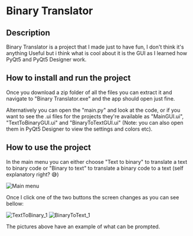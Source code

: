 # Binary Translator

## Description
Binary Translator is a project that I made just to have fun, I don't think it's anything Useful but i think what is cool about it is the GUI as I learned how PyQt5 and PyQt5 Designer work.

## How to install and run the project
Once you download a zip folder of all the files you can extract it and navigate to "Binary Translator.exe" and the app should open just fine.

Alternatively you can open the "main.py" and look at the code, or if you want to see the .ui files for the projects they're available as "MainGUI.ui", "TextToBinaryGUI.ui" and "BinaryToTextGUI.ui" (Note: you can also open them in PyQt5 Designer to view the settings and colors etc).

## How to use the project

In the main menu you can either choose "Text to binary" to translate a text to binary code or "Binary to text" to translate a binary code to a text (self explanatory right? :sweat_smile:)



![Main menu](https://user-images.githubusercontent.com/79023856/184954804-822891d3-01a6-464f-91d9-884fa428747f.png)

Once I click one of the two buttons the screen changes as you can see bellow:

![TextToBinary_1](https://user-images.githubusercontent.com/79023856/184954855-82cf5e58-4897-482a-baa7-4d9ee3948fa3.png)
![BinaryToText_1](https://user-images.githubusercontent.com/79023856/184955524-bb0d2b9a-f9ea-47c2-976b-27cd7fc6b40c.png)

The pictures above have an example of what can be prompted. 
